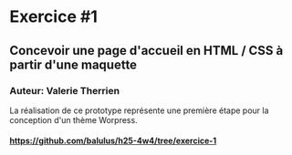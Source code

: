 # Exercice #1
## Concevoir une page d'accueil en HTML / CSS à partir d'une maquette
### Auteur: Valerie Therrien
La réalisation de ce prototype représente une première étape pour la conception d'un thème Worpress.
#### https://github.com/balulus/h25-4w4/tree/exercice-1
